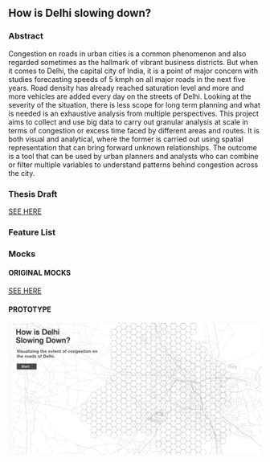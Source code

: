 ## How is Delhi slowing down?

### Abstract
Congestion on roads in urban cities is a common phenomenon and also regarded sometimes as the hallmark of vibrant business districts. But when it comes to Delhi, the capital city of India, it is a point of major concern with studies forecasting speeds of 5 kmph on all major roads in the next five years. Road density has already reached saturation level and more and more vehicles are added every day on the streets of Delhi. Looking at the severity of the situation, there is less scope for long term planning and what is needed is an exhaustive analysis from multiple perspectives. This project aims to collect and use big data to carry out granular analysis at scale in terms of congestion or excess time faced by different areas and routes. It is both visual and analytical, where the former is carried out using spatial representation that can bring forward unknown relationships. The outcome is a tool that can be used by urban planners and analysts who can combine or filter multiple variables to understand patterns behind congestion across the city.

### Thesis Draft
[SEE HERE](https://docs.google.com/document/d/13JJJJHjDaktTiu8F4YQbtXkYz0Dk4p7SwXnuPv4q9Qs/edit)

### Feature List


### Mocks

#### ORIGINAL MOCKS
[SEE HERE](https://github.com/agaase/msdv-thesis/tree/master/visualization/mocks4)

#### PROTOTYPE
[![IMAGE](https://raw.githubusercontent.com/agaase/msdv-thesis/master/visualization/mocks4/0.png)](https://marvelapp.com/87dc11j)


